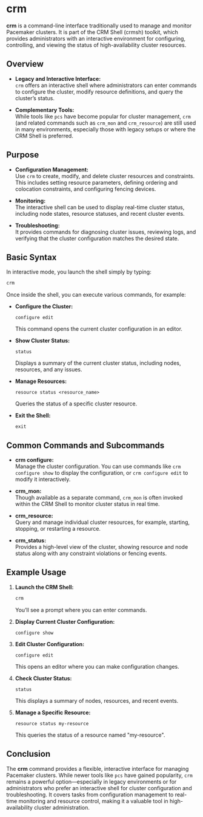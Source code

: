 # crm
**crm** is a command-line interface traditionally used to manage and monitor Pacemaker clusters. It is part of the CRM Shell (crmsh) toolkit, which provides administrators with an interactive environment for configuring, controlling, and viewing the status of high-availability cluster resources.



## Overview

- **Legacy and Interactive Interface:**  
  `crm` offers an interactive shell where administrators can enter commands to configure the cluster, modify resource definitions, and query the cluster’s status.
  
- **Complementary Tools:**  
  While tools like `pcs` have become popular for cluster management, `crm` (and related commands such as `crm_mon` and `crm_resource`) are still used in many environments, especially those with legacy setups or where the CRM Shell is preferred.



## Purpose

- **Configuration Management:**  
  Use `crm` to create, modify, and delete cluster resources and constraints. This includes setting resource parameters, defining ordering and colocation constraints, and configuring fencing devices.
  
- **Monitoring:**  
  The interactive shell can be used to display real-time cluster status, including node states, resource statuses, and recent cluster events.
  
- **Troubleshooting:**  
  It provides commands for diagnosing cluster issues, reviewing logs, and verifying that the cluster configuration matches the desired state.



## Basic Syntax

In interactive mode, you launch the shell simply by typing:

```bash
crm
```

Once inside the shell, you can execute various commands, for example:

- **Configure the Cluster:**
  ```crm
  configure edit
  ```
  This command opens the current cluster configuration in an editor.

- **Show Cluster Status:**
  ```crm
  status
  ```
  Displays a summary of the current cluster status, including nodes, resources, and any issues.

- **Manage Resources:**
  ```crm
  resource status <resource_name>
  ```
  Queries the status of a specific cluster resource.

- **Exit the Shell:**
  ```crm
  exit
  ```



## Common Commands and Subcommands

- **crm configure:**  
  Manage the cluster configuration. You can use commands like `crm configure show` to display the configuration, or `crm configure edit` to modify it interactively.

- **crm_mon:**  
  Though available as a separate command, `crm_mon` is often invoked within the CRM Shell to monitor cluster status in real time.

- **crm_resource:**  
  Query and manage individual cluster resources, for example, starting, stopping, or restarting a resource.

- **crm_status:**  
  Provides a high-level view of the cluster, showing resource and node status along with any constraint violations or fencing events.



## Example Usage

1. **Launch the CRM Shell:**
   ```bash
   crm
   ```
   You’ll see a prompt where you can enter commands.

2. **Display Current Cluster Configuration:**
   ```crm
   configure show
   ```

3. **Edit Cluster Configuration:**
   ```crm
   configure edit
   ```
   This opens an editor where you can make configuration changes.

4. **Check Cluster Status:**
   ```crm
   status
   ```
   This displays a summary of nodes, resources, and recent events.

5. **Manage a Specific Resource:**
   ```crm
   resource status my-resource
   ```
   This queries the status of a resource named "my-resource".



## Conclusion

The **crm** command provides a flexible, interactive interface for managing Pacemaker clusters. While newer tools like `pcs` have gained popularity, `crm` remains a powerful option—especially in legacy environments or for administrators who prefer an interactive shell for cluster configuration and troubleshooting. It covers tasks from configuration management to real-time monitoring and resource control, making it a valuable tool in high-availability cluster administration.
